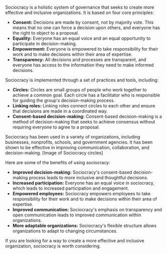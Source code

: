 Sociocracy is a holistic system of governance that seeks to create more effective and inclusive organizations. It is based on four core principles:

* **Consent:** Decisions are made by consent, not by majority vote. This means that no one can force a decision upon others, and everyone has the right to object to a proposal.
* **Equality:** Everyone has an equal voice and an equal opportunity to participate in decision-making.
* **Empowerment:** Everyone is empowered to take responsibility for their work and to make decisions within their area of expertise.
* **Transparency:** All decisions and processes are transparent, and everyone has access to the information they need to make informed decisions.

Sociocracy is implemented through a set of practices and tools, including:

* **Circles:** Circles are small groups of people who work together to achieve a common goal. Each circle has a facilitator who is responsible for guiding the group's decision-making process.
* **Linking roles:** Linking roles connect circles to each other and ensure that decisions are made in a coordinated way.
* **Consent-based decision-making:** Consent-based decision-making is a method of decision-making that seeks to achieve consensus without requiring everyone to agree to a proposal.

Sociocracy has been used in a variety of organizations, including businesses, nonprofits, schools, and government agencies. It has been shown to be effective in improving communication, collaboration, and decision-making.
[Image of Sociocracy circles]

Here are some of the benefits of using sociocracy:

* **Improved decision-making:** Sociocracy's consent-based decision-making process leads to more inclusive and thoughtful decisions.
* **Increased participation:** Everyone has an equal voice in sociocracy, which leads to increased participation and engagement.
* **Empowered employees:** Sociocracy empowers employees to take responsibility for their work and to make decisions within their area of expertise.
* **Improved communication:** Sociocracy's emphasis on transparency and open communication leads to improved communication within organizations.
* **More adaptable organizations:** Sociocracy's flexible structure allows organizations to adapt to changing circumstances.

If you are looking for a way to create a more effective and inclusive organization, sociocracy is worth considering.
